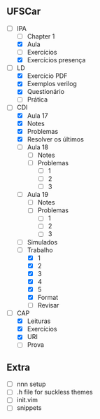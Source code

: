 ## UFSCar
- [ ] IPA
	- [ ] Chapter 1
	- [x] Aula
	- [ ] Exercícios
	- [x] Exercícios presença
- [ ] LD
	- [x] Exercício PDF
	- [x] Exemplos verilog
	- [x] Questionário
	- [ ] Prática
- [ ] CDI
	- [x] Aula 17
	- [x] Notes
	- [x] Problemas
	- [x] Resolver os últimos
	- [ ] Aula 18
		- [ ] Notes
		- [ ] Problemas
			- [ ] 1
			- [ ] 2
			- [ ] 3
	- [ ] Aula 19
		- [ ] Notes
		- [ ] Problemas
			- [ ] 1
			- [ ] 2
			- [ ] 3
	- [ ] Simulados
	- [ ] Trabalho
		- [x] 1
		- [x] 2
		- [x] 3
		- [x] 4
		- [x] 5
		- [x] Format
		- [ ] Revisar
- [ ] CAP
	- [x] Leituras
	- [x] Exercícios
	- [x] URI
	- [ ] Prova
	
## Extra
- [ ] nnn setup
- [ ] .h file for suckless themes
- [ ] init.vim
- [ ] snippets
